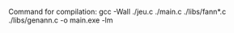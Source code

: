Command  for compilation:
gcc -Wall ./jeu.c ./main.c ./libs/fann*.c ./libs/genann.c -o main.exe -lm

